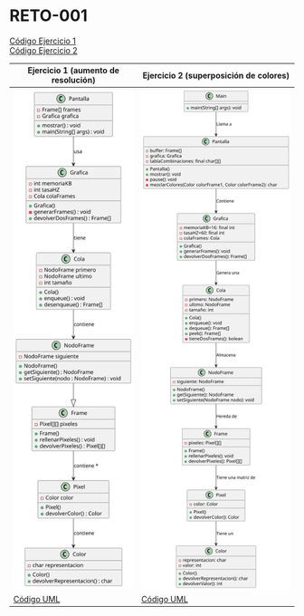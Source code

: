 # RETO-001

[Código Ejercicio 1](src/Ejercicio-01/)<br>
[Código Ejercicio 2](src/Ejercicio-02/)

| Ejercicio 1 (aumento de resolución)| Ejercicio 2 (superposición de colores)|
|-----------|-----------|
| ![Diagrama1](Diagramas/diagrama.svg)   | ![Diagrama2](Diagramas/diagrama2.svg)    |
| [Código UML](Diagramas/diagrama.puml)    | [Código UML](Diagramas/diagrama2.puml)    |
